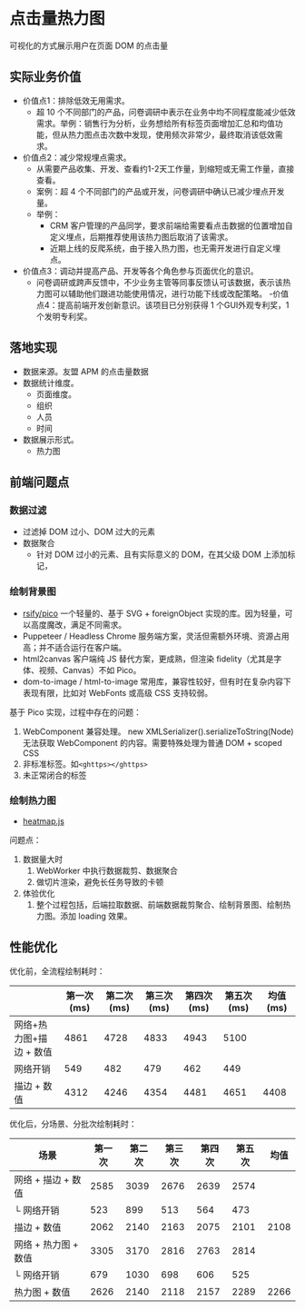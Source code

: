 # 点击量热力图

可视化的方式展示用户在页面 DOM 的点击量

## 实际业务价值

- 价值点1：排除低效无用需求。
  - 超 10 个不同部门的产品，问卷调研中表示在业务中均不同程度能减少低效需求。举例：销售行为分析，业务想给所有标签页面增加汇总和均值功能，但从热力图点击次数中发现，使用频次非常少，最终取消该低效需求。
- 价值点2：减少常规埋点需求。
  - 从需要产品收集、开发、查看约1-2天工作量，到缩短或无需工作量，直接查看。
  - 案例：超 4 个不同部门的产品或开发，问卷调研中确认已减少埋点开发量。
  - 举例：
    - CRM 客户管理的产品同学，要求前端给需要看点击数据的位置增加自定义埋点，后期推荐使用该热力图后取消了该需求。
    - 近期上线的反爬系统，由于接入热力图，也无需开发进行自定义埋点。
- 价值点3：调动并提高产品、开发等各个角色参与页面优化的意识。
  - 问卷调研或跨声反馈中，不少业务主管等同事反馈认可该数据，表示该热力图可以辅助他们跟进功能使用情况，进行功能下线或改配策略。
-价值点4：提高前端开发创新意识。该项目已分别获得 1 个GUI外观专利奖，1 个发明专利奖。

## 落地实现

- 数据来源。友盟 APM 的点击量数据
- 数据统计维度。
  - 页面维度。
  - 组织
  - 人员
  - 时间
- 数据展示形式。
  - 热力图

## 前端问题点

### 数据过滤

- 过滤掉 DOM 过小、DOM 过大的元素
- 数据聚合
  - 针对 DOM 过小的元素、且有实际意义的 DOM，在其父级 DOM 上添加标记，

### 绘制背景图

- [rsify/pico](https://github.com/rsify/pico?utm_source=chatgpt.com)
  一个轻量的、基于 SVG + foreignObject 实现的库。因为轻量，可以高度魔改，满足不同需求。
- Puppeteer / Headless Chrome
  服务端方案，灵活但需额外环境、资源占用高；并不适合运行在客户端。
- html2canvas
  客户端纯 JS 替代方案，更成熟，但渲染 fidelity（尤其是字体、视频、Canvas）不如 Pico。
- dom-to-image / html-to-image
  常用库，兼容性较好，但有时在复杂内容下表现有限，比如对 WebFonts 或高级 CSS 支持较弱。

基于 Pico 实现，过程中存在的问题：

1. WebComponent 兼容处理。
   new XMLSerializer().serializeToString(Node) 无法获取 WebComponent 的内容。需要特殊处理为普通 DOM + scoped CSS
2. 非标准标签。如`<ghttps></ghttps>`
3. 未正常闭合的标签

### 绘制热力图

- [heatmap.js](https://github.com/pa7/heatmap.js)

问题点：

1. 数据量大时
   1. WebWorker 中执行数据裁剪、数据聚合
   2. 做切片渲染，避免长任务导致的卡顿
2. 体验优化
   1. 整个过程包括，后端拉取数据、前端数据裁剪聚合、绘制背景图、绘制热力图。添加 loading 效果。

## 性能优化

优化前，全流程绘制耗时：

||第一次(ms)|第二次(ms)|第三次(ms)|第四次(ms)|第五次(ms)|均值(ms)|
|-|-|-|-|-|-|-|
|网络+热力图+描边 + 数值|4861|4728|4833|4943|5100||
|网络开销|549|482|479|462|449||
|描边 + 数值| 4312 | 4246 | 4354 | 4481 | 4651 | 4408 |

优化后，分场景、分批次绘制耗时：

| 场景                | 第一次 | 第二次 | 第三次 | 第四次 | 第五次 | 均值  |
|---------------------|--------|--------|--------|--------|--------|-------|
| 网络 + 描边 + 数值  | 2585   | 3039   | 2676   | 2639   | 2574   |       |
| └ 网络开销          | 523    | 899    | 513    | 564    | 473    |       |
| 描边 + 数值         | 2062   | 2140   | 2163   | 2075   | 2101   | 2108  |
| 网络 + 热力图 + 数值| 3305   | 3170   | 2816   | 2763   | 2814   |       |
| └ 网络开销          | 679    | 1030   | 698    | 606    | 525    |       |
| 热力图 + 数值       | 2626   | 2140   | 2118   | 2157   | 2289   | 2266  |
